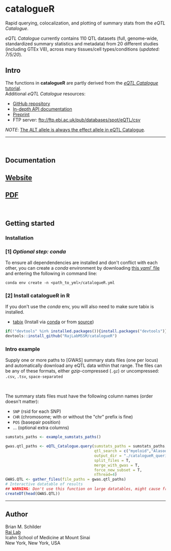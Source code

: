 # catalogueR  

Rapid querying, colocalization, and plotting of summary stats from the *eQTL Catalogue*. 

*eQTL Catalogue* currently contains 110 QTL datasets (full, genome-wide, standardized summary statistics and metadata) 
from 20 different studies (including GTEx V8), across many tissues/cell types/conditions (*updated: 7/5/20*).  

## Intro  

The functions in **catalogueR** are partly derived from the 
[*eQTL Catalogue* tutorial](http://htmlpreview.github.io/?https://github.com/eQTL-Catalogue/eQTL-Catalogue-resources/blob/master/scripts/eQTL_API_usecase.html).  
Additional *eQTL Catalogue* resources:  
- [GitHub repository](https://github.com/eQTL-Catalogue/eQTL-Catalogue-resources)  
- [In-depth API documentation](https://www.ebi.ac.uk/eqtl/api-docs/)  
- [Preprint](https://www.biorxiv.org/content/10.1101/2020.01.29.924266v1)  
- FTP server: ftp://ftp.ebi.ac.uk/pub/databases/spot/eQTL/csv  

*NOTE*: [The ALT allele is always the effect allele in eQTL Catalogue](https://www.ebi.ac.uk/eqtl/Data_access/).  

<hr>  

<br>  

## Documentation  

## [Website](https://rajlabmssm.github.io/catalogueR/)  
## [PDF](https://rajlabmssm.github.io/catalogueR/catalogueR_0.1.0.pdf)  

<br>

## Getting started  


### Installation 

### [1] *Optional step: conda*   

To ensure all dependendencies are installed and don't conflict with each other, 
you can create a *conda* environment by downloading [this *yaml*` file](https://github.com/RajLabMSSM/catalogueR/blob/master/inst/conda/catalogueR.yml) and 
entering the following in command line:  
```
conda env create -n <path_to_yml>/catalogueR.yml
```

### [2] Install **catalogueR** in R  

If you don't use the *conda* env, you will also need to make sure tabix is installed.

- [tabix](http://www.htslib.org/doc/tabix.html) (Install via [conda](https://anaconda.org/bioconda/tabix) or from [source](http://www.htslib.org/download/))  

```R
if(!"devtools" %in% installed.packages()){install.packages("devtools")}
devtools::install_github("RajLabMSSM/catalogueR")
```



### Intro example  

Supply one or more paths to [GWAS] summary stats files (one per locus) and automatically download any eQTL data within that range. The files can be any of these formats, either *gzip*-compressed (`.gz`) or uncompressed: `.csv`, `.tsv`, `space-separated`  

<br>

The summary stats files must have the following column names (order doesn't matter):
  - `SNP` (rsid for each SNP)
  - `CHR` (chromosome; with or without the "chr" prefix is fine)
  - `POS` (basepair position)
  - ... (optional extra columns)

```R 
sumstats_paths <- example_sumstats_paths()

gwas.qtl_paths <- eQTL_Catalogue.query(sumstats_paths = sumstats_paths,  
                                       qtl_search = c("myeloid","Alasoo_2018"),
                                       output_dir = "./catalogueR_queries", 
                                       split_files = T,  
                                       merge_with_gwas = T,
                                       force_new_subset = T,
                                       nThread=4)
GWAS.QTL <- gather_files(file_paths = gwas.qtl_paths)
# Interactive datatable of results 
## WARNING: Don't use this function on large datatables, might cause freezing.
createDT(head(GWAS.QTL))
``` 
  
<hr>  
 
## Author  

Brian M. Schilder  
[Raj Lab](http://rajlab.org)  
Icahn School of Medicine at Mount Sinai  
New York, New York, USA  
